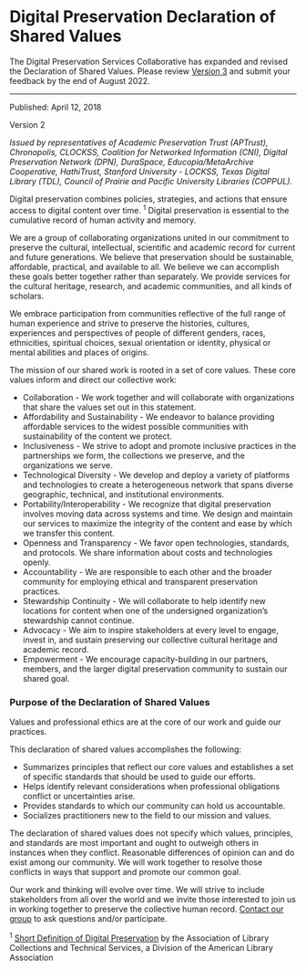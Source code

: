 # Digital Preservation Declaration of Shared Values

The Digital Preservation Services Collaborative has expanded and revised the Declaration of Shared Values. Please review [Version 3](shared-values_en_v3.md) and submit your feedback by the end of August 2022.

---

Published: April 12, 2018

Version 2

*Issued by representatives of Academic Preservation Trust (APTrust), Chronopolis, CLOCKSS, Coalition for Networked Information (CNI), Digital Preservation Network (DPN), DuraSpace, Educopia/MetaArchive Cooperative, HathiTrust, Stanford University - LOCKSS, Texas Digital Library (TDL), Council of Prairie and Pacific University Libraries (COPPUL).*

Digital preservation combines policies, strategies, and actions that ensure access to digital content over time. <sup>1</sup> Digital preservation is essential to the cumulative record of human activity and memory. 

We are a group of collaborating organizations united in our commitment to preserve the cultural, intellectual, scientific and academic record for current and future generations. We believe that preservation should be sustainable, affordable, practical, and available to all. We believe we can accomplish these goals better together rather than separately. We provide services for the cultural heritage, research, and academic communities, and all kinds of scholars. 

We embrace participation from communities reflective of the full range of human experience and strive to preserve the histories, cultures, experiences and perspectives of people of different genders, races, ethnicities, spiritual choices, sexual orientation or identity, physical or mental abilities and places of origins. 

The mission of our shared work is rooted in a set of core values. These core values inform and  direct our collective work:

* Collaboration - We work together and will collaborate with organizations that share the values set out in this statement.
* Affordability and Sustainability - We endeavor to balance providing affordable services to the widest possible communities with sustainability of the content we protect.
* Inclusiveness - We strive to adopt and promote inclusive practices in the partnerships we form, the collections we preserve, and the organizations we serve.
* Technological Diversity - We develop and deploy a variety of platforms and technologies to create a  heterogeneous network that spans diverse geographic, technical, and institutional environments.
* Portability/Interoperability - We recognize that digital preservation involves moving data across systems and time. We design and maintain our services to maximize the integrity of the content and ease by which we transfer this content. 
* Openness and Transparency - We favor open technologies, standards, and protocols. We share information about costs and technologies openly.
* Accountability - We are responsible to each other and the broader community for employing ethical and transparent preservation practices. 
* Stewardship Continuity - We will collaborate to help identify new locations for content when one of the undersigned organization’s stewardship cannot continue. 
* Advocacy - We aim to inspire stakeholders at every level to engage, invest in, and sustain preserving our collective cultural heritage and academic record. 
* Empowerment - We encourage capacity-building in our partners, members, and the larger digital preservation community to sustain our shared goal.

### Purpose of the Declaration of Shared Values
Values and professional ethics are at the core of our work and guide our practices. 

This declaration of shared values accomplishes the following:

* Summarizes principles that reflect our core values and establishes a set of specific standards that should be used to guide our efforts.
* Helps identify relevant considerations when professional obligations conflict or uncertainties arise. 
* Provides standards to which our community can hold us accountable. 
* Socializes practitioners new to the field to our mission and values.

The declaration of shared values does not specify which values, principles, and standards are most important and ought to outweigh others in instances when they conflict. Reasonable differences of opinion can and do exist among our community. We will work together to resolve those conflicts in ways that support and promote our common goal.

Our work and thinking will evolve over time. We will strive to include stakeholders from all over the world and we invite those interested to join us in working together to preserve the collective human record. [Contact our group](mailto:dpscollaborative@googlegroups.com) to ask questions and/or participate. 

<sup>1</sup> [Short Definition of Digital Preservation](http://www.ala.org/alcts/resources/preserv/defdigpres0408) by the Association of Library Collections and Technical Services, a Division of the American Library Association
